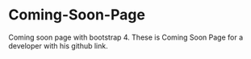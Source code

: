 # Coming-Soon-Page
Coming soon page with bootstrap 4.
These is Coming Soon Page for a developer with his github link.
